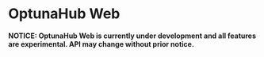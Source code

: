 OptunaHub Web
===

__NOTICE: OptunaHub Web is currently under development and all features are experimental. API may change without prior notice.__
